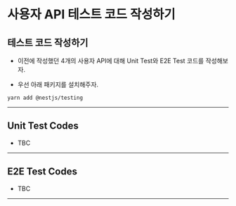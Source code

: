 <h1>사용자 API 테스트 코드 작성하기</h1>

<h2>테스트 코드 작성하기</h2>

- 이전에 작성했던 4개의 사용자 API에 대해 Unit Test와 E2E Test 코드를 작성해보자.

- 우선 아래 패키지를 설치해주자.

```
yarn add @nestjs/testing
```

<hr/>

<h2>Unit Test Codes</h2>

- TBC

<hr/>

<h2>E2E Test Codes</h2>

- TBC

<hr/>
